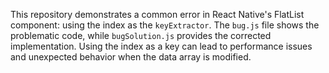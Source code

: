 This repository demonstrates a common error in React Native's FlatList component: using the index as the `keyExtractor`.  The `bug.js` file shows the problematic code, while `bugSolution.js` provides the corrected implementation.  Using the index as a key can lead to performance issues and unexpected behavior when the data array is modified.